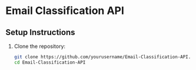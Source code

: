 # Email Classification API

## Setup Instructions

1. Clone the repository:
   ```bash
   git clone https://github.com/yourusername/Email-Classification-API.git
   cd Email-Classification-API
